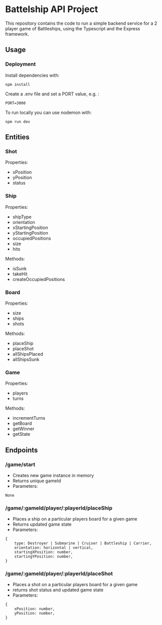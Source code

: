 # Battelship API Project

This repository contains the code to run a simple backend service for a 2 player game of Battleships, using the Typescript and the Express framework.

## Usage
### Deployment
Install dependencies with:
```
npm install
```

Create a .env file and set a PORT value, e.g. :
```
PORT=3000
```

To run locally you can use nodemon with:
```
npm run dev
```

## Entities

### Shot

Properties:
- xPosition
- yPosition
- status

### Ship

Properties:
- shipType
- orientation
- xStartingPosition
- yStartingPosition
- occupiedPositions
- size
- hits

Methods:
- isSunk
- takeHit
- createOccupiedPositions

### Board

Properties:
- size
- ships
- shots

Methods:
- placeShip
- placeShot
- allShipsPlaced
- allShipsSunk

### Game

Properties:
- players
- turns

Methods:
- incrementTurns
- getBoard
- getWinner
- getState

## Endpoints

### /game/start
- Creates new game instance in memory
- Returns unique gameId
- Parameters:
```
None
```

### /game/:gameId/player/:playerId/placeShip
- Places a ship on a particular players board for a given game
- Returns updated game state
- Parameters: 
```
{
    type: Destroyer | Submarine | Cruiser | Battleship | Carrier,
    orientation: horizontal | vertical,
    startingXPosition: number,
    startingYPosition: number,
}
```

### /game/:gameId/player/:playerId/placeShot
- Places a shot on a particular players board for a given game
- returns shot status and updated game state
- Parameters:
```
{
    xPosition: number,
    yPosition: number,
}
```
